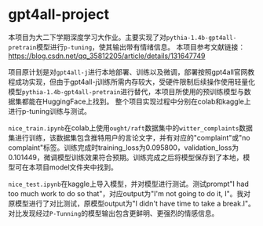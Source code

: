# gpt4all-project
本项目为大二下学期深度学习大作业。主要实现了对`pythia-1.4b-gpt4all-pretrain`模型进行`p-tuning`，使其输出带有情绪信息。
本项目参考文献链接：https://blog.csdn.net/qq_35812205/article/details/131647749


项目原计划是对`gpt4all-j`进行本地部署、训练以及微调，部署按照gpt4all官网教程成功实现，但由于gpt4all-j训练所需内存较大，受硬件限制后续操作使用轻量化模型`pythia-1.4b-gpt4all-pretrain`进行替代，本项目所使用的预训练模型与数据集都能在HuggingFace上找到。
整个项目实现过程中分别在colab和kaggle上进行p-tuning训练与测试。


`nice_train.ipynb`在colab上使用`ought/raft`数据集中的`witter_complaints`数据集进行训练，该数据集包含推特用户的言论文字，并有对应的"complaint"或"no complaint"标签。训练完成时training_loss为0.095800，validation_loss为0.101449，微调模型训练效果符合预期。训练完成之后将模型保存到了本地，模型可在本项目model文件夹中找到。


`nice_test.ipynb`在kaggle上导入模型，并对模型进行测试。测试prompt"I had too much work to do so that"，对应output为"I'm not going to do it, I"。我对原模型进行了对比测试，原模型output为"I didn't have time to take a break.I"。对比发现经过`P-Tunning`的模型输出包含更鲜明、更强烈的情感信息。
